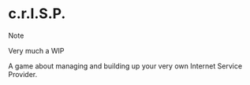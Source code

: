 # c.r.I.S.P.
> [!NOTE]
> Very much a WIP

A game about managing and building up your very own Internet Service Provider.
